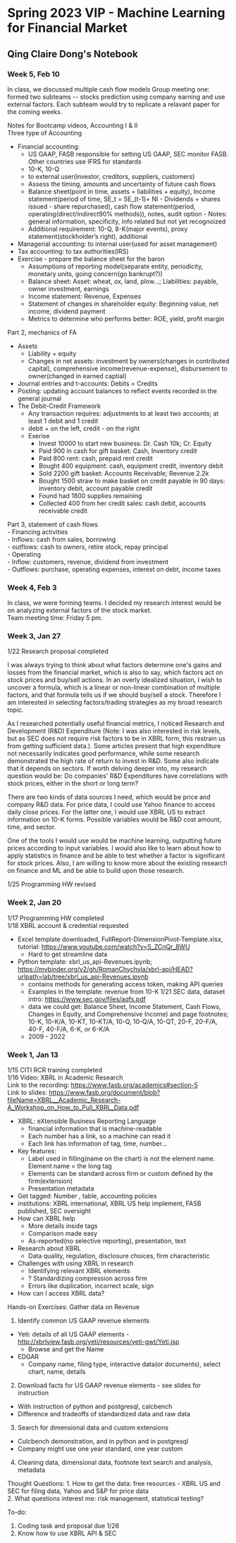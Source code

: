 # Spring 2023 VIP - Machine Learning for Financial Market
## Qing Claire Dong's Notebook
### Week 5, Feb 10
In class, we discussed multiple cash flow models
Group meeting one: formed two subteams -- stocks prediction using company earning and use external factors. Each subteam would try to replicate a relavant paper for the coming weeks.  
  
Notes for Bootcamp videos, Accounting I & II  
Three type of Accounting
- Financial accounting: 
    - US GAAP, FASB responsible for setting US GAAP, SEC monitor FASB. Other countries use IFRS for standards
    - 10-K, 10-Q
    - to external user(investor, creditors, suppliers, customers)
    - Assess the timing, amounts and uncertainty of future cash flows
    - Balance sheet(point in time, assets = liabilities + equity), Income statement(period of time, SE_t = SE_(t-1)+ NI - Dividends + shares issued - share repurchased), cash flow statement(period, operating(direct/indirect90% methods)), notes, audit option
            - Notes: general information, specificity, info related but not yet recognoized
    - Additional requirement: 10-Q, 8-K(major events), proxy statement(stockholder’s right), additional 
- Managerial accounting: to internal user(used for asset management)
- Tax accounting: to tax authorities(IRS)
- Exercise - prepare the balance sheet for the baron
    - Assumptions of reporting model(separate entity, periodicity, monetary units, going concern(go bankrupt?))
    - Balance sheet: Asset: wheat, ox, land, plow…; Liabilities: payable, owner investment, earnings
    - Income statement: Revenue, Expenses
    - Statement of changes in shareholder equity: Beginning value, net income, dividend payment
    - Metrics to determine who performs better: ROE, yield, profit margin

Part 2, mechanics of FA
- Assets
    - Liability + equity
    - Changes in net assets: investment by owners(changes in contributed capital), comprehensive income(revenue-expense), disbursement to owner(changed in earned captial)
- Journal entries and t-accounts: Debits = Credits
- Posting: updating account balances to reflect events recorded in the general journal
- The Debit-Credit Framework
    - Any transaction requires: adjustments to at least two accounts; at least 1 debit and 1 credit
    - debit + on the left, credit - on the right
    - Exerise
        - Invest 10000 to start  new business: Dr. Cash 10k; Cr. Equity
        - Paid 900 in cash for gift basket: Cash, Inventory credit
        - Paid 800 rent: cash, prepaid rent credit
        - Bought 400 equipment: cash, equipment credit, inventory debit
        - Sold 2200 gift basket: Accounts Receivable; Revenue 2.2k
        - Bought 1500 straw to make basket on credit payable in 90 days: inventory debit, account payable credit
        - Found had 1800 supplies remaining
        - Collected 400 from her credit sales: cash debit, accounts receivable credit

Part 3, statement of cash flows  
        - Financing activities  
            - Inflows: cash from sales, borrowing  
            - outflows: cash to owners, retire stock, repay principal   
        - Operating  
            - Inflow: customers, revenue, dividend from investment  
            - Outflows: purchase, operating expenses, interest on debt, income taxes

### Week 4, Feb 3
In class, we were forming teams. I decided my research interest would be on analyzing external factors of the stock market.  
Team meeting time: Friday 5 pm.

### Week 3, Jan 27
1/22 Research proposal completed

I was always trying to think about what factors determine one's gains and losses from the financial market, which is also to say, which factors act on stock prices and buy/sell actions. In an overly idealized situation, I wish to uncover a formula, which is a linear or non-linear combination of multiple factors, and that formula tells us if we should buy/sell a stock. Therefore I am interested in selecting factors/trading strategies as my broad research topic.

As I researched potentially useful financial metrics, I noticed Research and Development (R&D) Expenditure (Note: I was also interested in risk levels, but as SEC does not require risk factors to be in XBRL form, this restrain us from getting sufficient data.). Some articles present that high expenditure not necessarily indicates good performance, while some research demonstrated the high rate of return to invest in R&D. Some also indicate that it depends on sectors. If worth delving deeper into, my research question would be: Do companies' R&D Expenditures have correlations with stock prices, either in the short or long term?

There are two kinds of data sources I need, which would be price and company R&D data. For price data, I could use Yahoo finance to access daily close prices. For the latter one, I would use XBRL US to extract information on 10-K forms. Possible variables would be R&D cost amount, time, and sector.

One of the tools I would use would be machine learning, outputting future prices according to input variables. I would also like to learn about how to apply statistics in finance and be able to test whether a factor is significant for stock prices. Also, I am willing to know more about the existing research on finance and ML and be able to build upon those research.  

1/25 Programming HW revised
### Week 2, Jan 20  
1/17 Programming HW completed  
1/18 XBRL account & credential requested 
* Excel template downloaded, FullReport-DimensionPivot-Template.xlsx, tutorial: https://www.youtube.com/watch?v=S_ZCnQr_8WU  
  - Hard to get streamline data
* Python template: xbrl_us_api-Revenues.ipynb; https://mybinder.org/v2/gh/RomanChychyla/xbrl-api/HEAD?urlpath=lab/tree/xbrl_us_api-Revenues.ipynb
  - contains methods for generating access token, making API queries
  - Examples in the template: revenue from 10-K
1/21 SEC data, dataset intro: https://www.sec.gov/files/aqfs.pdf
  - data we could get: Balance Sheet, Income Statement, Cash Flows, Changes in Equity, and Comprehensive Income) and page footnotes; 10-K, 10-K/A, 10-KT, 10-KT/A, 10-Q, 10-Q/A, 10-QT, 20-F, 20-F/A, 40-F, 40-F/A, 6-K, or 6-K/A
  - 2009 - 2022

### Week 1, Jan 13  
1/15 CITI RCR training completed  
1/16 Video: XBRL in Academic Research  
Link to the recording: https://www.fasb.org/academics#section-5  
Link to slides: https://www.fasb.org/document/blob?fileName=XBRL__Academic_Research-A_Workshop_on_How_to_Pull_XBRL_Data.pdf  
- XBRL: eXtensible Business Reporting Language
    - financial information that is machine-readable
    -  Each number has a link, so a machine can read it
    - Each link has information of tag, time, number…
- Key features: 
    - Label used in filling(name on the chart) is not the element name. Element name = the long tag
    - Elements can be standard across firm or custom defined by the firm(extension)
    - Presentation metadata
- Get tagged: Number , table, accounting policies
- institutions: XBRL international, XBRL US help implement, FASB published, SEC oversight
- How can XBRL help
    - More details inside tags
    - Comparison made easy
    - As-reported(no selective reporting), presentation, text
- Research about XBRL
    - Data quality, regulation, disclosure choices, firm characteristic
- Challenges with using XBRL in research
    - Identifying relevant XBRL elements
    - ? Standardizing compression across firm
    - Errors like duplication, incorrect scale, sign
- How can I access XBRL data?  
  
Hands-on Exercises: Gather data on Revenue 
1. Identify common US GAAP revenue elements 
- Yeti: details of all US GAAP elements - http://xbrlview.fasb.org/yeti/resources/yeti-gwt/Yeti.jsp
    - Browse and get the Name
- EDGAR
    - Company name, filing type, interactive data(or documents), select chart, name, details  
2. Download facts for US GAAP revenue elements - see slides for instruction
- With instruction of python and postgresql, calcbench
- Difference and tradeoffs of standardized data and raw data
3. Search for dimensional data and custom extensions
- Culcbench demonstration, and in python and in postgresql
- Company might use one year standard, one year custom
4. Cleaning data, dimensional data, footnote text search and analysis, metadata

Thought Questions: 1. How to get the data: free resources  - XBRL US and SEC for filing data, Yahoo and S&P for price data  
2. What questions interest me: risk management, statistical testing?

To-do:
1. Coding task and proposal due 1/26 
2. Know how to use XBRL API & SEC
